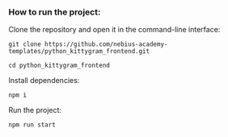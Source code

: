 ### How to run the project:

Clone the repository and open it in the command-line interface:

```
git clone https://github.com/nebius-academy-templates/python_kittygram_frontend.git
```

```
cd python_kittygram_frontend
```

Install dependencies:

```
npm i
```

Run the project:

```
npm run start
```
